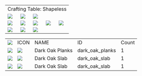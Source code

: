 <table>
	<tablebody>
		<tr>
			<td colspan="5">Crafting Table: Shapeless</td>
		</tr>
		<tr>
			<td><img src="C:/Users/seese/Files/Projects/MC_datapacks/recipe_auto_manual/LemonTea_auto_recipes/output/mc_icon/buildingBlocks/slab/dark_oak_slab.png"></td>
			<td><img src="C:/Users/seese/Files/Projects/MC_datapacks/recipe_auto_manual/LemonTea_auto_recipes/output/mc_icon/buildingBlocks/slab/dark_oak_slab.png"></td>
			<td><img src="C:/Users/seese/Files/Projects/MC_datapacks/recipe_auto_manual/LemonTea_auto_recipes/output/mc_icon/recipes/empty.png"></td>
			<td colspan="2"></td>
		</tr>
		<tr>
			<td><img src="C:/Users/seese/Files/Projects/MC_datapacks/recipe_auto_manual/LemonTea_auto_recipes/output/mc_icon/recipes/empty.png"></td>
			<td><img src="C:/Users/seese/Files/Projects/MC_datapacks/recipe_auto_manual/LemonTea_auto_recipes/output/mc_icon/recipes/empty.png"></td>
			<td><img src="C:/Users/seese/Files/Projects/MC_datapacks/recipe_auto_manual/LemonTea_auto_recipes/output/mc_icon/recipes/empty.png"></td>
			<td><img src="C:/Users/seese/Files/Projects/MC_datapacks/recipe_auto_manual/LemonTea_auto_recipes/output/mc_icon/recipes/arrow.png"></td>
			<td><img src="C:/Users/seese/Files/Projects/MC_datapacks/recipe_auto_manual/LemonTea_auto_recipes/output/mc_icon/buildingBlocks/planks/dark_oak_planks.png"></td>
		</tr>
		<tr>
			<td><img src="C:/Users/seese/Files/Projects/MC_datapacks/recipe_auto_manual/LemonTea_auto_recipes/output/mc_icon/recipes/empty.png"></td>
			<td><img src="C:/Users/seese/Files/Projects/MC_datapacks/recipe_auto_manual/LemonTea_auto_recipes/output/mc_icon/recipes/empty.png"></td>
			<td><img src="C:/Users/seese/Files/Projects/MC_datapacks/recipe_auto_manual/LemonTea_auto_recipes/output/mc_icon/recipes/empty.png"></td>
			<td colspan="2"></td>
		</tr>
	</tablebody>
</table>
<table>
	<tablebody>
		<tr>
			<td><img src="C:/Users/seese/Files/Projects/MC_datapacks/recipe_auto_manual/LemonTea_auto_recipes/output/mc_icon/recipes/tile.png"></td>
			<td>ICON</td>
			<td>NAME</td>
			<td>ID</td>
			<td>Count</td>
		</tr>
		<tr>
			<td><img src="C:/Users/seese/Files/Projects/MC_datapacks/recipe_auto_manual/LemonTea_auto_recipes/output/mc_icon/recipes/arrow.png"></td>
			<td><img src="C:/Users/seese/Files/Projects/MC_datapacks/recipe_auto_manual/LemonTea_auto_recipes/output/mc_icon/buildingBlocks/planks/dark_oak_planks.png"></td>
			<td>Dark Oak Planks</td>
			<td>dark_oak_planks</td>
			<td>1</td>
		</tr>
		<tr>
			<td><img src="C:/Users/seese/Files/Projects/MC_datapacks/recipe_auto_manual/LemonTea_auto_recipes/output/mc_icon/recipes/01.png"></td>
			<td><img src="C:/Users/seese/Files/Projects/MC_datapacks/recipe_auto_manual/LemonTea_auto_recipes/output/mc_icon/buildingBlocks/slab/dark_oak_slab.png"></td>
			<td>Dark Oak Slab</td>
			<td>dark_oak_slab</td>
			<td>1</td>
		</tr>
		<tr>
			<td><img src="C:/Users/seese/Files/Projects/MC_datapacks/recipe_auto_manual/LemonTea_auto_recipes/output/mc_icon/recipes/02.png"></td>
			<td><img src="C:/Users/seese/Files/Projects/MC_datapacks/recipe_auto_manual/LemonTea_auto_recipes/output/mc_icon/buildingBlocks/slab/dark_oak_slab.png"></td>
			<td>Dark Oak Slab</td>
			<td>dark_oak_slab</td>
			<td>1</td>
		</tr>
	</tablebody>
</table>
